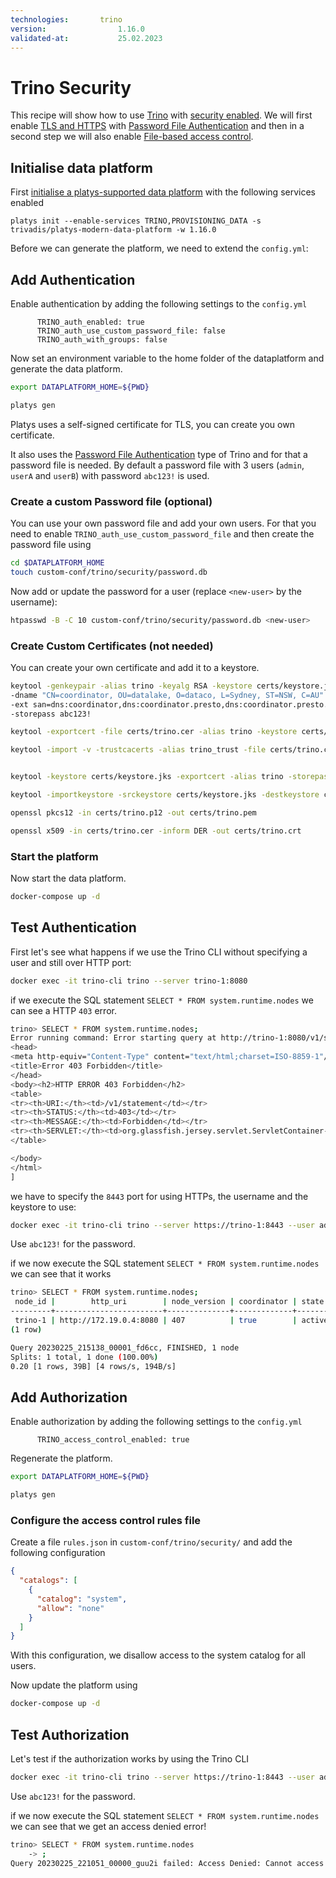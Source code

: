 ```yaml
---
technologies:       trino
version:				1.16.0
validated-at:			25.02.2023
---
```


# Trino Security

This recipe will show how to use [Trino](trion.io) with [security enabled](https://trino.io/docs/current/security/overview.html). We will first enable [TLS and HTTPS](https://trino.io/docs/current/security/tls.html) with [Password File Authentication](https://trino.io/docs/current/security/password-file.html) and then in a second step we will also enable [File-based access control](https://trino.io/docs/current/security/file-system-access-control.html).

## Initialise data platform

First [initialise a platys-supported data platform](../documentation/getting-started.md) with the following services enabled

```
platys init --enable-services TRINO,PROVISIONING_DATA -s trivadis/platys-modern-data-platform -w 1.16.0
```

Before we can generate the platform, we need to extend the `config.yml`:

## Add Authentication

Enable authentication by adding the following settings to the `config.yml`

```
      TRINO_auth_enabled: true
      TRINO_auth_use_custom_password_file: false
      TRINO_auth_with_groups: false
```

Now set an environment variable to the home folder of the dataplatform and generate the data platform.

```bash
export DATAPLATFORM_HOME=${PWD}

platys gen
```

Platys uses a self-signed certificate for TLS, you can create you own certificate. 

It also uses the [Password File Authentication](https://trino.io/docs/current/security/password-file.html) type of Trino and for that a password file is needed. By default a password file with 3 users (`admin`, `userA` and `userB`) with password `abc123!` is used. 

### Create a custom Password file (optional)

You can use your own password file and add your own users. For that you need to enable `TRINO_auth_use_custom_password_file` and then create the password file using

```bash
cd $DATAPLATFORM_HOME
touch custom-conf/trino/security/password.db
```

Now add or update the password for a user (replace `<new-user>` by the username):

```bash
htpasswd -B -C 10 custom-conf/trino/security/password.db <new-user>
```

### Create Custom Certificates (not needed)

You can create your own certificate and add it to a keystore.

```bash
keytool -genkeypair -alias trino -keyalg RSA -keystore certs/keystore.jks \
-dname "CN=coordinator, OU=datalake, O=dataco, L=Sydney, ST=NSW, C=AU" \
-ext san=dns:coordinator,dns:coordinator.presto,dns:coordinator.presto.svc,dns:coordinator.presto.svc.cluster.local,dns:coordinator-headless,dns:coordinator-headless.presto,dns:coordinator-headless.presto.svc,dns:coordinator-headless.presto.svc.cluster.local,dns:localhost,dns:trino-proxy,ip:127.0.0.1,ip:192.168.64.5,ip:192.168.64.6 \
-storepass abc123!

keytool -exportcert -file certs/trino.cer -alias trino -keystore certs/keystore.jks -storepass abc123!

keytool -import -v -trustcacerts -alias trino_trust -file certs/trino.cer -keystore certs/truststore.jks -storepass password -keypass abc123! -noprompt


keytool -keystore certs/keystore.jks -exportcert -alias trino -storepass abc123! | openssl x509 -inform der -text

keytool -importkeystore -srckeystore certs/keystore.jks -destkeystore certs/trino.p12 -srcstoretype jks -deststoretype pkcs12 -storepass abc123! 

openssl pkcs12 -in certs/trino.p12 -out certs/trino.pem

openssl x509 -in certs/trino.cer -inform DER -out certs/trino.crt
```

### Start the platform

Now start the data platform.

```bash
docker-compose up -d
```

## Test Authentication

First let's see what happens if we use the Trino CLI without specifying a user and still over HTTP port:

```bash
docker exec -it trino-cli trino --server trino-1:8080
```

if we execute the SQL statement `SELECT * FROM system.runtime.nodes` we can see a HTTP `403` error.

```bash
trino> SELECT * FROM system.runtime.nodes;
Error running command: Error starting query at http://trino-1:8080/v1/statement returned an invalid response: JsonResponse{statusCode=403, headers={cache-control=[must-revalidate,no-cache,no-store], content-length=[422], content-type=[text/html;charset=iso-8859-1]}, hasValue=false} [Error: <html>
<head>
<meta http-equiv="Content-Type" content="text/html;charset=ISO-8859-1"/>
<title>Error 403 Forbidden</title>
</head>
<body><h2>HTTP ERROR 403 Forbidden</h2>
<table>
<tr><th>URI:</th><td>/v1/statement</td></tr>
<tr><th>STATUS:</th><td>403</td></tr>
<tr><th>MESSAGE:</th><td>Forbidden</td></tr>
<tr><th>SERVLET:</th><td>org.glassfish.jersey.servlet.ServletContainer-5810772a</td></tr>
</table>

</body>
</html>
]
```

we have to specify the `8443` port for using HTTPs, the username and the keystore to use:

```bash
docker exec -it trino-cli trino --server https://trino-1:8443 --user admin --password --insecure --keystore-path /etc/trino/trino.jks --keystore-password abc123!
```

Use `abc123!` for the password.

if we now execute the SQL statement `SELECT * FROM system.runtime.nodes` we can see that it works

```bash
trino> SELECT * FROM system.runtime.nodes;
 node_id |        http_uri        | node_version | coordinator | state
---------+------------------------+--------------+-------------+--------
 trino-1 | http://172.19.0.4:8080 | 407          | true        | active
(1 row)

Query 20230225_215138_00001_fd6cc, FINISHED, 1 node
Splits: 1 total, 1 done (100.00%)
0.20 [1 rows, 39B] [4 rows/s, 194B/s]
```

## Add Authorization

Enable authorization by adding the following settings to the `config.yml`

```
      TRINO_access_control_enabled: true
```

Regenerate the platform.

```bash
export DATAPLATFORM_HOME=${PWD}

platys gen
```

### Configure the access control rules file

Create a file `rules.json` in `custom-conf/trino/security/` and add the following configuration

```json
{
  "catalogs": [
    {
      "catalog": "system",
      "allow": "none"
    }
  ]
}
```

With this configuration, we disallow access to the system catalog for all users.

Now update the platform using

```bash
docker-compose up -d
```

## Test Authorization

Let's test if the authorization works by using the Trino CLI

```bash
docker exec -it trino-cli trino --server https://trino-1:8443 --user admin --password --insecure --keystore-path /etc/trino/trino.jks --keystore-password abc123!
```

Use `abc123!` for the password.

if we now execute the SQL statement `SELECT * FROM system.runtime.nodes` we can see that we get an access denied error!

```bash
trino> SELECT * FROM system.runtime.nodes
    -> ;
Query 20230225_221051_00000_guu2i failed: Access Denied: Cannot access catalog system
```

